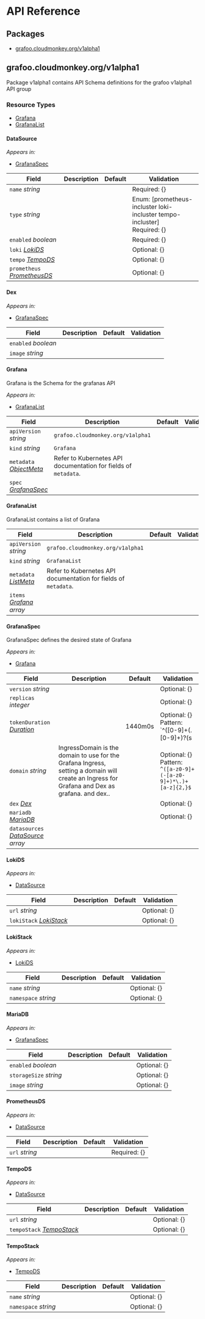 # API Reference

## Packages
- [grafoo.cloudmonkey.org/v1alpha1](#grafoocloudmonkeyorgv1alpha1)


## grafoo.cloudmonkey.org/v1alpha1

Package v1alpha1 contains API Schema definitions for the grafoo v1alpha1 API group

### Resource Types
- [Grafana](#grafana)
- [GrafanaList](#grafanalist)



#### DataSource







_Appears in:_
- [GrafanaSpec](#grafanaspec)

| Field | Description | Default | Validation |
| --- | --- | --- | --- |
| `name` _string_ |  |  | Required: {} <br /> |
| `type` _string_ |  |  | Enum: [prometheus-incluster loki-incluster tempo-incluster] <br />Required: {} <br /> |
| `enabled` _boolean_ |  |  | Required: {} <br /> |
| `loki` _[LokiDS](#lokids)_ |  |  | Optional: {} <br /> |
| `tempo` _[TempoDS](#tempods)_ |  |  | Optional: {} <br /> |
| `prometheus` _[PrometheusDS](#prometheusds)_ |  |  | Optional: {} <br /> |


#### Dex







_Appears in:_
- [GrafanaSpec](#grafanaspec)

| Field | Description | Default | Validation |
| --- | --- | --- | --- |
| `enabled` _boolean_ |  |  |  |
| `image` _string_ |  |  |  |


#### Grafana



Grafana is the Schema for the grafanas API



_Appears in:_
- [GrafanaList](#grafanalist)

| Field | Description | Default | Validation |
| --- | --- | --- | --- |
| `apiVersion` _string_ | `grafoo.cloudmonkey.org/v1alpha1` | | |
| `kind` _string_ | `Grafana` | | |
| `metadata` _[ObjectMeta](https://kubernetes.io/docs/reference/generated/kubernetes-api/v1.22/#objectmeta-v1-meta)_ | Refer to Kubernetes API documentation for fields of `metadata`. |  |  |
| `spec` _[GrafanaSpec](#grafanaspec)_ |  |  |  |


#### GrafanaList



GrafanaList contains a list of Grafana





| Field | Description | Default | Validation |
| --- | --- | --- | --- |
| `apiVersion` _string_ | `grafoo.cloudmonkey.org/v1alpha1` | | |
| `kind` _string_ | `GrafanaList` | | |
| `metadata` _[ListMeta](https://kubernetes.io/docs/reference/generated/kubernetes-api/v1.22/#listmeta-v1-meta)_ | Refer to Kubernetes API documentation for fields of `metadata`. |  |  |
| `items` _[Grafana](#grafana) array_ |  |  |  |


#### GrafanaSpec



GrafanaSpec defines the desired state of Grafana



_Appears in:_
- [Grafana](#grafana)

| Field | Description | Default | Validation |
| --- | --- | --- | --- |
| `version` _string_ |  |  | Optional: {} <br /> |
| `replicas` _integer_ |  |  | Optional: {} <br /> |
| `tokenDuration` _[Duration](https://kubernetes.io/docs/reference/generated/kubernetes-api/v1.22/#duration-v1-meta)_ |  | 1440m0s | Optional: {} <br />Pattern: `^([0-9]+(\.[0-9]+)?(s|m|h))+$` <br />Type: string <br /> |
| `domain` _string_ | IngressDomain is the domain to use for the Grafana Ingress, setting a domain will create an Ingress for Grafana and Dex as grafana.<IngressDomain> and dex.<IngressDomain>. |  | Optional: {} <br />Pattern: `^([a-z0-9]+(-[a-z0-9]+)*\.)+[a-z]{2,}$` <br /> |
| `dex` _[Dex](#dex)_ |  |  | Optional: {} <br /> |
| `mariadb` _[MariaDB](#mariadb)_ |  |  | Optional: {} <br /> |
| `datasources` _[DataSource](#datasource) array_ |  |  |  |




#### LokiDS







_Appears in:_
- [DataSource](#datasource)

| Field | Description | Default | Validation |
| --- | --- | --- | --- |
| `url` _string_ |  |  | Optional: {} <br /> |
| `lokiStack` _[LokiStack](#lokistack)_ |  |  | Optional: {} <br /> |


#### LokiStack







_Appears in:_
- [LokiDS](#lokids)

| Field | Description | Default | Validation |
| --- | --- | --- | --- |
| `name` _string_ |  |  | Optional: {} <br /> |
| `namespace` _string_ |  |  | Optional: {} <br /> |


#### MariaDB







_Appears in:_
- [GrafanaSpec](#grafanaspec)

| Field | Description | Default | Validation |
| --- | --- | --- | --- |
| `enabled` _boolean_ |  |  | Optional: {} <br /> |
| `storageSize` _string_ |  |  | Optional: {} <br /> |
| `image` _string_ |  |  | Optional: {} <br /> |


#### PrometheusDS







_Appears in:_
- [DataSource](#datasource)

| Field | Description | Default | Validation |
| --- | --- | --- | --- |
| `url` _string_ |  |  | Required: {} <br /> |


#### TempoDS







_Appears in:_
- [DataSource](#datasource)

| Field | Description | Default | Validation |
| --- | --- | --- | --- |
| `url` _string_ |  |  | Optional: {} <br /> |
| `tempoStack` _[TempoStack](#tempostack)_ |  |  | Optional: {} <br /> |


#### TempoStack







_Appears in:_
- [TempoDS](#tempods)

| Field | Description | Default | Validation |
| --- | --- | --- | --- |
| `name` _string_ |  |  | Optional: {} <br /> |
| `namespace` _string_ |  |  | Optional: {} <br /> |


